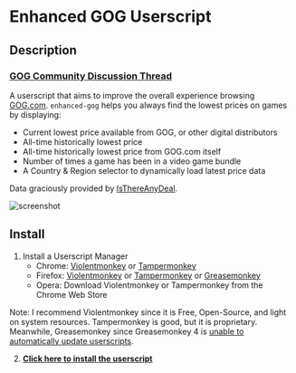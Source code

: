 Enhanced GOG Userscript
===

## Description

### [GOG Community Discussion Thread](https://www.gog.com/forum/general/enhanced_gog_userscript_adds_isthereanydeal_integration_to_game_pages)

A userscript that aims to improve the overall experience browsing [GOG.com](https://gog.com). `enhanced-gog` helps you always find the lowest prices on games by displaying:

* Current lowest price available from GOG, or other digital distributors
* All-time historically lowest price
* All-time historically lowest price from GOG.com itself
* Number of times a game has been in a video game bundle
* A Country & Region selector to dynamically load latest price data

Data graciously provided by [IsThereAnyDeal](https://isthereanydeal.com).

![screenshot](https://raw.githubusercontent.com/kevinfiol/enhanced-gog/master/img/screenshot.jpg)

## Install

1. Install a Userscript Manager
    * Chrome: [Violentmonkey](https://chrome.google.com/webstore/detail/violentmonkey/jinjaccalgkegednnccohejagnlnfdag) or [Tampermonkey](https://chrome.google.com/webstore/detail/tampermonkey/dhdgffkkebhmkfjojejmpbldmpobfkfo)
    * Firefox: [Violentmonkey](https://addons.mozilla.org/en-US/firefox/addon/violentmonkey/) or [Tampermonkey](https://addons.mozilla.org/en-US/firefox/addon/tampermonkey/) or [Greasemonkey](https://addons.mozilla.org/en-US/firefox/addon/greasemonkey/)
    * Opera: Download Violentmonkey or Tampermonkey from the Chrome Web Store

Note: I recommend Violentmonkey since it is Free, Open-Source, and light on system resources. Tampermonkey is good, but it is proprietary. Meanwhile, Greasemonkey since Greasemonkey 4 is [unable to automatically update userscripts](https://github.com/greasemonkey/greasemonkey/issues/2531).

2. **[Click here to install the userscript](https://raw.githubusercontent.com/kevinfiol/enhanced-gog/master/bin/enhanced-gog.user.js)**